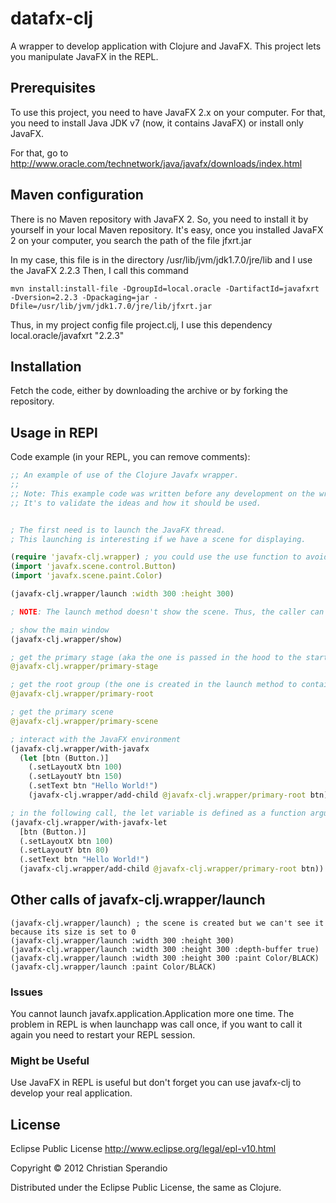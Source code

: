 # datafx-clj

A wrapper to develop application with Clojure and JavaFX. This project lets you manipulate JavaFX in the REPL.

## Prerequisites

To use this project, you need to have JavaFX 2.x on your computer. For that, you need to install Java JDK v7 (now, it contains JavaFX) or install only JavaFX.

For that, go to http://www.oracle.com/technetwork/java/javafx/downloads/index.html

## Maven configuration

There is no Maven repository with JavaFX 2. So, you need to install it by yourself in your local Maven repository. It's easy, once you installed JavaFX 2 on your computer, you search the path of the file jfxrt.jar

In my case, this file is in the directory /usr/lib/jvm/jdk1.7.0/jre/lib and I use the JavaFX 2.2.3
Then, I call this command 
```
mvn install:install-file -DgroupId=local.oracle -DartifactId=javafxrt -Dversion=2.2.3 -Dpackaging=jar -Dfile=/usr/lib/jvm/jdk1.7.0/jre/lib/jfxrt.jar
```

Thus, in my project config file project.clj, I use this dependency local.oracle/javafxrt "2.2.3"

## Installation

Fetch the code, either by downloading the archive or by forking the repository.

## Usage in REPl

Code example (in your REPL, you can remove comments):

```clojure
;; An example of use of the Clojure Javafx wrapper.
;;
;; Note: This example code was written before any development on the wrapper.
;; It's to validate the ideas and how it should be used.


; The first need is to launch the JavaFX thread.
; This launching is interesting if we have a scene for displaying.

(require 'javafx-clj.wrapper) ; you could use the use function to avoid repeat the namespace for each call
(import 'javafx.scene.control.Button)
(import 'javafx.scene.paint.Color)

(javafx-clj.wrapper/launch :width 300 :height 300)

; NOTE: The launch method doesn't show the scene. Thus, the caller can make all the changes he wants before displaying.

; show the main window
(javafx-clj.wrapper/show)

; get the primary stage (aka the one is passed in the hood to the start function of the extended Application class
@javafx-clj.wrapper/primary-stage

; get the root group (the one is created in the launch method to contain the scene
@javafx-clj.wrapper/primary-root

; get the primary scene
@javafx-clj.wrapper/primary-scene

; interact with the JavaFX environment
(javafx-clj.wrapper/with-javafx
  (let [btn (Button.)]
    (.setLayoutX btn 100)
    (.setLayoutY btn 150)
    (.setText btn "Hello World!")
    (javafx-clj.wrapper/add-child @javafx-clj.wrapper/primary-root btn)))

; in the following call, the let variable is defined as a function argument
(javafx-clj.wrapper/with-javafx-let
  [btn (Button.)]
  (.setLayoutX btn 100)
  (.setLayoutY btn 80)
  (.setText btn "Hello World!")
  (javafx-clj.wrapper/add-child @javafx-clj.wrapper/primary-root btn))

```

## Other calls of javafx-clj.wrapper/launch

```
(javafx-clj.wrapper/launch) ; the scene is created but we can't see it because its size is set to 0
(javafx-clj.wrapper/launch :width 300 :height 300)
(javafx-clj.wrapper/launch :width 300 :height 300 :depth-buffer true)
(javafx-clj.wrapper/launch :width 300 :height 300 :paint Color/BLACK)
(javafx-clj.wrapper/launch :paint Color/BLACK)
```


### Issues

You cannot launch javafx.application.Application more one time. The problem in REPL is when launchapp was call once, if you want to call it again you need to restart your REPL session.

### Might be Useful

Use JavaFX in REPL is useful but don't forget you can use javafx-clj to develop your real application. 

## License

Eclipse Public License
http://www.eclipse.org/legal/epl-v10.html

Copyright © 2012 Christian Sperandio

Distributed under the Eclipse Public License, the same as Clojure.
